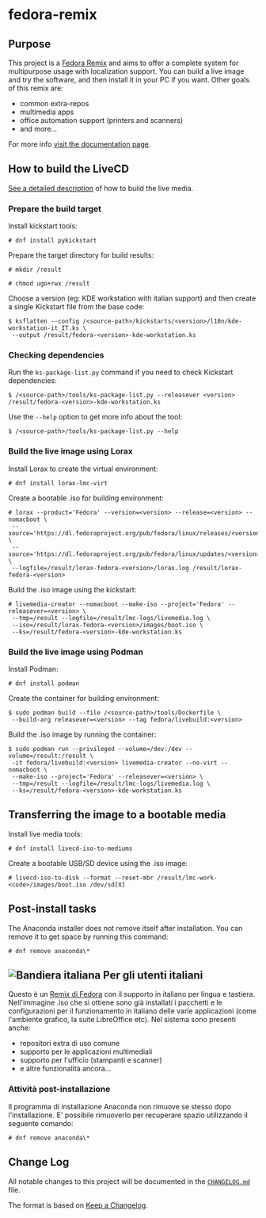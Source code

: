 # fedora-remix

## Purpose
This project is a [Fedora Remix][01] and aims to offer a complete system for multipurpose usage with localization support. You can build a live image and try the software, and then install it in your PC if you want.
Other goals of this remix are:

* common extra-repos
* multimedia apps
* office automation support (printers and scanners)
* and more...

For more info [visit the documentation page][02].

## How to build the LiveCD
[See a detailed description][03] of how to build the live media.

### Prepare the build target
Install kickstart tools:

```
# dnf install pykickstart
```

Prepare the target directory for build results:

```
# mkdir /result

# chmod ugo+rwx /result
```

Choose a version (eg: KDE workstation with italian support) and then create a single Kickstart file from the base code:

```
$ ksflatten --config /<source-path>/kickstarts/<version>/l10n/kde-workstation-it_IT.ks \
 --output /result/fedora-<version>-kde-workstation.ks
```

### Checking dependencies
Run the `ks-package-list.py` command if you need to check Kickstart dependencies:

```
$ /<source-path>/tools/ks-package-list.py --releasever <version> /result/fedora-<version>-kde-workstation.ks
```

Use the `--help` option to get more info about the tool:

```
$ /<source-path>/tools/ks-package-list.py --help
```

### Build the live image using Lorax
Install Lorax to create the virtual environment:

```
# dnf install lorax-lmc-virt
```

Create a bootable .iso for building environment:

```
# lorax --product='Fedora' --version=<version> --release=<version> --nomacboot \
 --source='https://dl.fedoraproject.org/pub/fedora/linux/releases/<version>/Everything/x86_64/os/' \
 --source='https://dl.fedoraproject.org/pub/fedora/linux/updates/<version>/Everything/x86_64/' \
 --logfile=/result/lorax-fedora-<version>/lorax.log /result/lorax-fedora-<version>
```

Build the .iso image using the kickstart:

```
# livemedia-creator --nomacboot --make-iso --project='Fedora' --releasever=<version> \
 --tmp=/result --logfile=/result/lmc-logs/livemedia.log \
 --iso=/result/lorax-fedora-<version>/images/boot.iso \
 --ks=/result/fedora-<version>-kde-workstation.ks
```

### Build the live image using Podman
Install Podman:

```
# dnf install podman
```

Create the container for building environment:

```
$ sudo podman build --file /<source-path>/tools/Dockerfile \
 --build-arg releasever=<version> --tag fedora/livebuild:<version>
```

Build the .iso image by running the container:

```
$ sudo podman run --privileged --volume=/dev:/dev --volume=/result:/result \
 -it fedora/livebuild:<version> livemedia-creator --no-virt --nomacboot \
 --make-iso --project='Fedora' --releasever=<version> \
 --tmp=/result --logfile=/result/lmc-logs/livemedia.log \
 --ks=/result/fedora-<version>-kde-workstation.ks
```

## Transferring the image to a bootable media
Install live media tools:

```
# dnf install livecd-iso-to-mediums
```

Create a bootable USB/SD device using the .iso image:

```
# livecd-iso-to-disk --format --reset-mbr /result/lmc-work-<code>/images/boot.iso /dev/sd[X]
```

## Post-install tasks
The Anaconda installer does not remove itself after installation. You can remove it to get space by running this command:

```
# dnf remove anaconda\*
```

## ![Bandiera italiana][04] Per gli utenti italiani
Questo è un [Remix di Fedora][01] con il supporto in italiano per lingua e tastiera. Nell'immagine .iso che si ottiene sono già installati i pacchetti e le configurazioni per il funzionamento in italiano delle varie applicazioni (come l'ambiente grafico, la suite LibreOffice etc).
Nel sistema sono presenti anche:

* repositori extra di uso comune
* supporto per le applicazioni multimediali
* supporto per l'ufficio (stampanti e scanner)
* e altre funzionalità ancora...

### Attività post-installazione
Il programma di installazione Anaconda non rimuove se stesso dopo l'installazione. E' possibile rimuoverlo per recuperare spazio utilizzando il seguente comando:

```
# dnf remove anaconda\*
```

## Change Log
All notable changes to this project will be documented in the [`CHANGELOG.md`](CHANGELOG.md) file.

The format is based on [Keep a Changelog][05].

[01]: https://fedoraproject.org/wiki/Remix
[02]: https://mbugni.github.io/fedora-remix.html
[03]: https://weldr.io/lorax/lorax.html
[04]: http://flagpedia.net/data/flags/mini/it.png
[05]: https://keepachangelog.com/
